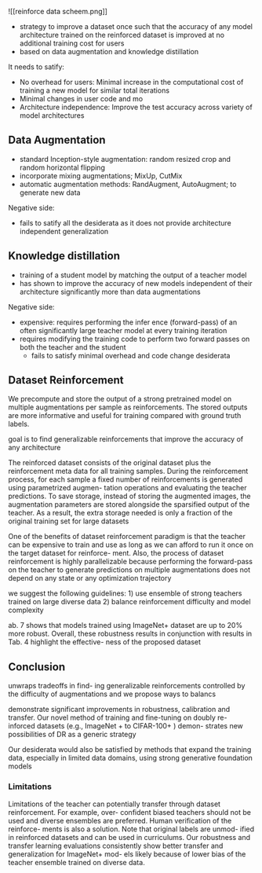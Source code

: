 ![[reinforce data scheem.png]]
- strategy to improve a dataset once such that the accuracy of any model architecture trained on the reinforced dataset is improved at no additional training cost for users
- based on data augmentation and knowledge distillation

It needs to satify:
- No overhead for users: Minimal increase in the computational cost of training a new model for similar total iterations
- Minimal changes in user code and mo
- Architecture independence: Improve the test accuracy across variety of model architectures


## Data Augmentation
- standard Inception-style augmentation: random resized crop and random horizontal flipping
- incorporate mixing augmentations; MixUp, CutMix 
- automatic augmentation methods: RandAugment, AutoAugment; to generate new data

Negative side:
- fails to satify all the desiderata as it does not provide architecture independent generalization

## Knowledge distillation
- training of a student model by matching the output of a teacher model
- has shown to improve the accuracy of new models independent of their architecture significantly more than data augmentations 

Negative side:
- expensive: requires performing the infer ence (forward-pass) of an often significantly large teacher model at every training iteration
- requires modifying the training code to perform two forward passes on both the teacher and the student
	- fails to satisfy minimal overhead and code change desiderata

## Dataset Reinforcement
We precompute and store the output of a strong pretrained model on multiple augmentations per sample as reinforcements. The stored outputs are more informative and useful for training compared with ground truth labels.

goal is to find generalizable reinforcements that improve the accuracy of any architecture

The reinforced dataset consists of the original dataset plus the reinforcement meta data for all training samples. During the reinforcement process, for each sample a fixed number of reinforcements is generated using parametrized augmen- tation operations and evaluating the teacher predictions. To save storage, instead of storing the augmented images, the augmentation parameters are stored alongside the sparsified output of the teacher. As a result, the extra storage needed is only a fraction of the original training set for large datasets

One of the benefits of dataset reinforcement paradigm is that the teacher can be expensive to train and use as long as we can afford to run it once on the target dataset for reinforce- ment. Also, the process of dataset reinforcement is highly parallelizable because performing the forward-pass on the teacher to generate predictions on multiple augmentations does not depend on any state or any optimization trajectory

we suggest the following guidelines: 1) use ensemble of strong teachers trained on large diverse data 2) balance reinforcement difficulty and model complexity

ab. 7 shows that models trained using ImageNet+ dataset are up to 20% more robust. Overall, these robustness results in conjunction with results in Tab. 4 highlight the effective- ness of the proposed dataset

## Conclusion
unwraps tradeoffs in find- ing generalizable reinforcements controlled by the difficulty of augmentations and we propose ways to balancs

demonstrate significant improvements in robustness, calibration and transfer.
Our novel method of training and fine-tuning on doubly re- inforced datasets (e.g., ImageNet + to CIFAR-100+ ) demon- strates new possibilities of DR as a generic strategy

Our desiderata would also be satisfied by methods that expand the training data, especially in limited data domains, using strong generative foundation models

### Limitations
Limitations of the teacher can potentially transfer through dataset reinforcement. For example, over- confident biased teachers should not be used and diverse ensembles are preferred. Human verification of the reinforce- ments is also a solution. Note that original labels are unmod- ified in reinforced datasets and can be used in curriculums. Our robustness and transfer learning evaluations consistently show better transfer and generalization for ImageNet+ mod- els likely because of lower bias of the teacher ensemble trained on diverse data.